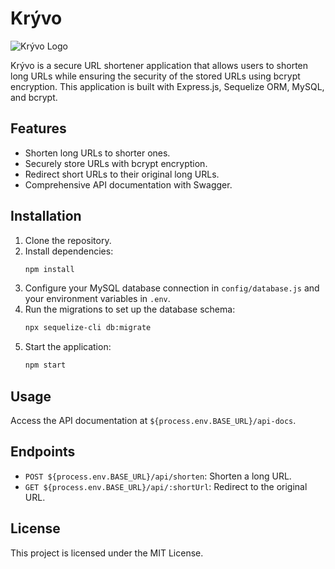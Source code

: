 # Krývo

![Krývo Logo](https://dummy-link-to-kryvo-logo.com/logo.png) <!-- Replace this with the actual logo link -->

Krývo is a secure URL shortener application that allows users to shorten long URLs while ensuring the security of the stored URLs using bcrypt encryption. This application is built with Express.js, Sequelize ORM, MySQL, and bcrypt.

## Features

- Shorten long URLs to shorter ones.
- Securely store URLs with bcrypt encryption.
- Redirect short URLs to their original long URLs.
- Comprehensive API documentation with Swagger.

## Installation

1. Clone the repository.
2. Install dependencies:
    ```bash
    npm install
    ```
3. Configure your MySQL database connection in `config/database.js` and your environment variables in `.env`.
4. Run the migrations to set up the database schema:
    ```bash
    npx sequelize-cli db:migrate
    ```
5. Start the application:
    ```bash
    npm start
    ```

## Usage

Access the API documentation at `${process.env.BASE_URL}/api-docs`.

## Endpoints

- `POST ${process.env.BASE_URL}/api/shorten`: Shorten a long URL.
- `GET ${process.env.BASE_URL}/api/:shortUrl`: Redirect to the original URL.

## License

This project is licensed under the MIT License.
